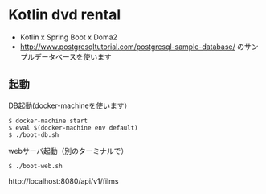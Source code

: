 # Kotlin dvd rental

- Kotlin x Spring Boot x Doma2
- http://www.postgresqltutorial.com/postgresql-sample-database/ のサンプルデータベースを使います

## 起動

DB起動(docker-machineを使います）

```
$ docker-machine start
$ eval $(docker-machine env default)
$ ./boot-db.sh
```

webサーバ起動（別のターミナルで）

```
$ ./boot-web.sh
```

http://localhost:8080/api/v1/films
